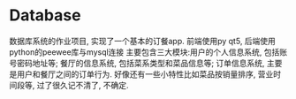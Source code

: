 # Database
数据库系统的作业项目, 实现了一个基本的订餐app. 前端使用py qt5, 后端使用python的peewee库与mysql连接 主要包含三大模块:用户的个人信息系统, 包括账号密码地址等; 餐厅的信息系统, 包括菜系类型和菜品信息等; 订单信息系统, 主要是用户和餐厅之间的订单行为. 好像还有一些小特性比如菜品按销量排序, 营业时间段等, 过了很久记不清了, 不确定.
